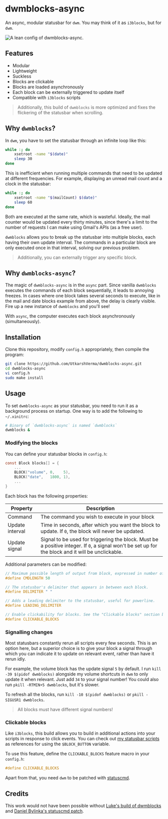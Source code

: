 # dwmblocks-async
An async, modular statusbar for `dwm`. You may think of it as `i3blocks`, but for `dwm`.

![A lean config of dwmblocks-async.](preview.png)

## Features
- Modular
- Lightweight
- Suckless
- Blocks are clickable
- Blocks are loaded asynchronously
- Each block can be externally triggered to update itself
- Compatible with `i3blocks` scripts

> Additionally, this build of `dwmblocks` is more optimized and fixes the flickering of the statusbar when scrolling.

## Why `dwmblocks`?
In `dwm`, you have to set the statusbar through an infinite loop like this:
```sh
while :; do
    xsetroot -name "$(date)"
    sleep 30
done
```

This is inefficient when running multiple commands that need to be updated at different frequencies. For example, displaying an unread mail count and a clock in the statusbar:
```sh
while :; do
    xsetroot -name "$(mailCount) $(date)"
    sleep 60
done
```

Both are executed at the same rate, which is wasteful. Ideally, the mail counter would be updated every thirty minutes, since there's a limit to the number of requests I can make using Gmail's APIs (as a free user).  

`dwmblocks` allows you to break up the statusbar into multiple blocks, each having their own update interval. The commands in a particular block are only executed once in that interval, solving our previous problem.

> Additionally, you can externally trigger any specific block.

## Why `dwmblocks-async`?
The magic of `dwmblocks-async` is in the `async` part. Since vanilla `dwmblocks` executes the commands of each block sequentially, it leads to annoying freezes. In cases where one block takes several seconds to execute, like in the mail and date blocks example from above, the delay is clearly visible. Fire up a new instance of `dwmblocks` and you'll see!

With `async`, the computer executes each block asynchronously (simultaneously).

## Installation
Clone this repository, modify `config.h` appropriately, then compile the program:
```sh
git clone https://github.com/UtkarshVerma/dwmblocks-async.git
cd dwmblocks-async
vi config.h
sudo make install
```

## Usage
To set `dwmblocks-async` as your statusbar, you need to run it as a background process on startup. One way is to add the following to `~/.xinitrc`:

```sh
# Binary of `dwmblocks-async` is named `dwmblocks`
dwmblocks &
```

### Modifying the blocks
You can define your statusbar blocks in `config.h`: 
```c
const Block blocks[] = {
    ...
    BLOCK("volume", 0,    5),
    BLOCK("date",   1800, 1),
    ...
}
```

Each block has the following properties:

Property|Description
-|-
Command | The command you wish to execute in your block
Update interval | Time in seconds, after which you want the block to update. If `0`, the block will never be updated.
Update signal | Signal to be used for triggering the block. Must be a positive integer. If `0`, a signal won't be set up for the block and it will be unclickable.

Additional parameters can be modified:

```c
// Maximum possible length of output from block, expressed in number of characters.
#define CMDLENGTH 50

// The statusbar's delimiter that appears in between each block.
#define DELIMITER " "

// Adds a leading delimiter to the statusbar, useful for powerline.
#define LEADING_DELIMITER

// Enable clickability for blocks. See the "Clickable blocks" section below.
#define CLICKABLE_BLOCKS
```

### Signalling changes
Most statusbars constantly rerun all scripts every few seconds. This is an option here, but a superior choice is to give your block a signal through which you can indicate it to update on relevant event, rather than have it rerun idly.

For example, the volume block has the update signal `5` by default. I run `kill -39 $(pidof dwmblocks)` alongside my volume shortcuts in `dwm` to only update it when relevant. Just add `34` to your signal number! You could also run `pkill -RTMIN+5 dwmblocks`, but it's slower.

To refresh all the blocks, run `kill -10 $(pidof dwmblocks)` or `pkill -SIGUSR1 dwmblocks`.

> All blocks must have different signal numbers!

### Clickable blocks
Like `i3blocks`, this build allows you to build in additional actions into your scripts in response to click events. You can check out [my statusbar scripts](https://github.com/UtkarshVerma/dotfiles/tree/main/.local/bin/statusbar) as references for using the `$BLOCK_BUTTON` variable.

To use this feature, define the `CLICKABLE_BLOCKS` feature macro in your `config.h`:

```c
#define CLICKABLE_BLOCKS
```

Apart from that, you need `dwm` to be patched with [statuscmd](https://dwm.suckless.org/patches/statuscmd/).


## Credits
This work would not have been possible without [Luke's build of dwmblocks](https://github.com/LukeSmithxyz/dwmblocks) and [Daniel Bylinka's statuscmd patch](https://dwm.suckless.org/patches/statuscmd/).
